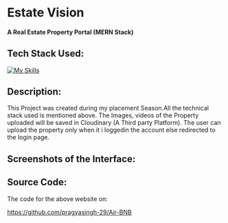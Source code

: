 # Estate Vision

#### A Real Estate Property Portal (MERN Stack)

## Tech Stack Used:

[![My Skills](https://skillicons.dev/icons?i=js,css,bootstrap,mongodb,express,node.js)](https://skillicons.dev)

## Description:

This Project was created during my placement Season.All the technical stack used is mentioned above.
The Images, videos of the Property uploaded will be saved in Cloudinary (A Third party Platform).
The user can upload the property only when it i loggedin the account else redirected to the login page.

## Screenshots of the Interface:






## Source Code:
The code for the above website on:

https://github.com/pragyasingh-29/Air-BNB
